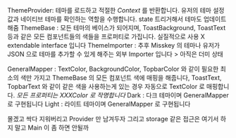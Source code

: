 
ThemeProvider: 테마를 로드하고 적절한 *Context* 를 반환합니다. 유저의 테마
               설정값과 네이티브 테마를 확인하는 역할을 수행합니다.
               state 트리거해서 테마도 업데이트 해줌
ThemeBase : 모든 테마의 베이스가 되어지며, ToastBackground, ToastText 등과 같은 모든
            컴포넌트들의 색들을 프로퍼티로 가집니다. 실질적으로 사용 X
            extendable interface 입니다
ThemeImporter : 추후 Misskey 의 테마나 유저가 JSON 으로 테마를 추가할 수 있게 해주는
                외부 Importer 입니다 > 아직은 더미 상태

GeneralMapper : TextColor, BackgroundColor, TopbarColor 와 같이 필요한 최소의 색만
                가지고 ThemeBase 의 모든 컴포넌트 색에 매핑을 해줍니다,
                ToastText, TopbarText 와 같이 같은 색을 사용하는게 있는 경우
                자동으로 TextColor 로 매핑합니다.
                *모든 프로퍼티는 XXXColor 로 작명합니다*
Dark : 다크 테마이며 GeneralMapper 로 구현됩니다
Light : 라이트 테마이며 GeneralMapper 로 구현됩니다


몰겠고 싹다 지워버리고 Provider 만 남겨두자 그리고 storage 같은 접근은 여기서 하지 말고 Main 이 좀 하면 안될까
